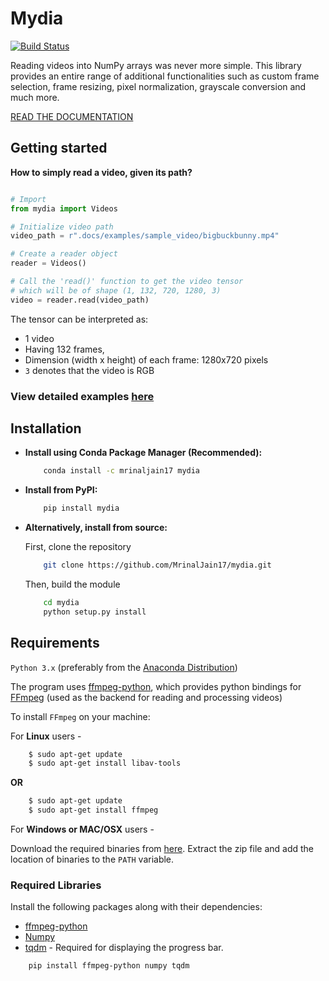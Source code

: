 # Mydia
[![Build Status](https://travis-ci.com/MrinalJain17/mydia.svg?branch=master)](https://travis-ci.com/MrinalJain17/mydia)

Reading videos into NumPy arrays was never more simple. This library provides 
an entire range of additional functionalities such as custom frame selection, 
frame resizing, pixel normalization, grayscale conversion and much more.

[READ THE DOCUMENTATION](https://mrinaljain17.github.io/mydia)

## Getting started

**How to simply read a video, given its path?**

```python

# Import
from mydia import Videos

# Initialize video path
video_path = r".docs/examples/sample_video/bigbuckbunny.mp4"

# Create a reader object
reader = Videos()

# Call the 'read()' function to get the video tensor
# which will be of shape (1, 132, 720, 1280, 3)
video = reader.read(video_path)

```

The tensor can be interpreted as:

- 1 video
- Having 132 frames, 
- Dimension (width x height) of each frame: 1280x720 pixels
- `3` denotes that the video is RGB

### View detailed examples [here](https://mrinaljain17.github.io/mydia/auto_examples/)

## Installation

- **Install using Conda Package Manager (Recommended):**

    ```bash
        conda install -c mrinaljain17 mydia
    ```

- **Install from PyPI:**

    ```bash
        pip install mydia
    ```

- **Alternatively, install from source:**

  First, clone the repository

    ```bash
        git clone https://github.com/MrinalJain17/mydia.git
    ```

  Then, build the module

    ```bash
        cd mydia
        python setup.py install
    ```

## Requirements

`Python 3.x` (preferably from the [Anaconda Distribution](https://www.anaconda.com/download/))

The program uses [ffmpeg-python](https://github.com/kkroening/ffmpeg-python), which provides
python bindings for [FFmpeg](https://www.ffmpeg.org/) (used as the backend for reading and 
processing videos)

To install `FFmpeg` on your machine:

For **Linux** users - 

```bash
    $ sudo apt-get update
    $ sudo apt-get install libav-tools
```

**OR**

```bash
    $ sudo apt-get update
    $ sudo apt-get install ffmpeg
```

For **Windows or MAC/OSX** users - 

Download the required binaries from [here](https://www.ffmpeg.org/download.html). 
Extract the zip file and add the location of binaries to the `PATH` variable.

### Required Libraries

Install the following packages along with their dependencies:

- [ffmpeg-python](https://github.com/kkroening/ffmpeg-python)
- [Numpy](http://www.numpy.org/)
- [tqdm](https://pypi.python.org/pypi/tqdm#installation) - Required for displaying the 
  progress bar.

```bash
    pip install ffmpeg-python numpy tqdm
```
